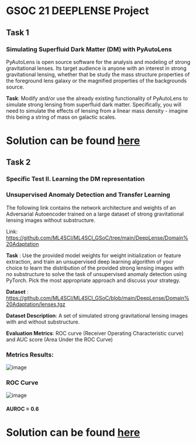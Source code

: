 # GSOC 21 DEEPLENSE Project

## Task 1

### Simulating Superfluid Dark Matter (DM) with PyAutoLens

PyAutoLens is open source software for the analysis and modeling of strong gravitational lenses. Its target audience is anyone with an interest in strong gravitational lensing, whether that be study the mass structure properties of the foreground lens galaxy or the magnified properties of the backgrounds source.

**Task**: Modify and/or use the already existing functionality of PyAutoLens to simulate strong lensing from superfluid dark matter. Specifically, you will need to simulate the effects of lensing from a linear mass density - imagine this being a string of mass on galactic scales.

# Solution can be found [**here**](https://github.com/gagan3012/gsoc-deeplense-ml/blob/master/Test_I_Simulating_Superfluid_Dark_Matter_(DM)_with_PyAutoLens.ipynb)

## Task 2

### Specific Test II. Learning the DM representation 
### Unsupervised Anomaly Detection and Transfer Learning

The following link contains the network architecture and weights of an Adversarial Autoencoder trained on a large dataset of strong gravitational lensing images without substructure.

Link:
https://github.com/ML4SCI/ML4SCI_GSoC/tree/main/DeepLense/Domain%20Adaptation

**Task** : Use the provided model weights for weight initialization or feature extraction, and train an unsupervised deep learning algorithm of your choice to learn the distribution of the provided strong lensing images with no substructure to solve the task of unsupervised anomaly detection using PyTorch. Pick the most appropriate approach and discuss your strategy.						

**Dataset** : https://github.com/ML4SCI/ML4SCI_GSoC/blob/main/DeepLense/Domain%20Adaptation/lenses.tgz

**Dataset Description**: A set of simulated strong gravitational lensing images with and without substructure. 

**Evaluation Metrics**: ROC curve (Receiver Operating Characteristic curve) and AUC score (Area Under the ROC Curve) 

### Metrics Results: 

![image](https://user-images.githubusercontent.com/49101362/112737616-d8b65500-8f6c-11eb-8300-2e0d0d27339f.png)

### ROC Curve

![image](https://user-images.githubusercontent.com/49101362/112737663-216e0e00-8f6d-11eb-9e37-3eaa859e2c17.png)


#### AUROC = 0.6


# Solution can be found [**here**](https://github.com/gagan3012/gsoc-deeplense-ml/blob/master/Test_II_Learning_the_DM_representation.ipynb)



